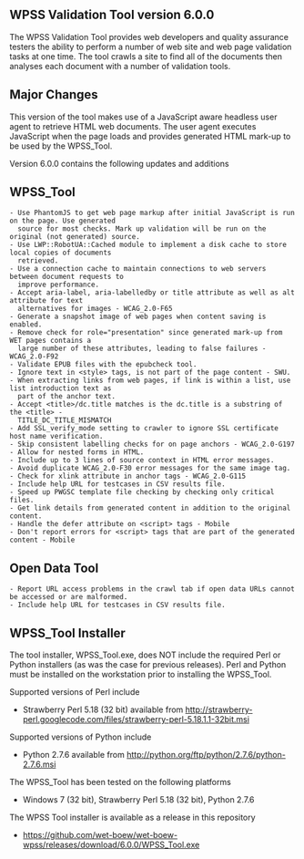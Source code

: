 WPSS Validation Tool version 6.0.0
-----------------------------------

The WPSS Validation Tool provides web developers and quality assurance testers the ability to perform a number of web site and web page validation tasks at one time. The tool crawls a site to find all of the documents then analyses each document with a number of validation tools.

Major Changes
----------------------
This version of the tool makes use of a JavaScript aware headless user agent to retrieve HTML web documents.  The user agent executes JavaScript when the page loads and provides generated HTML mark-up to be used by the WPSS_Tool.

Version 6.0.0 contains the following updates and additions

WPSS_Tool
---------

    - Use PhantomJS to get web page markup after initial JavaScript is run on the page. Use generated 
      source for most checks. Mark up validation will be run on the original (not generated) source.
    - Use LWP::RobotUA::Cached module to implement a disk cache to store local copies of documents 
      retrieved.
    - Use a connection cache to maintain connections to web servers between document requests to 
      improve performance.
    - Accept aria-label, aria-labelledby or title attribute as well as alt attribute for text 
      alternatives for images - WCAG_2.0-F65
    - Generate a snapshot image of web pages when content saving is enabled.
    - Remove check for role="presentation" since generated mark-up from WET pages contains a 
      large number of these attributes, leading to false failures - WCAG_2.0-F92
    - Validate EPUB files with the epubcheck tool.
    - Ignore text in <style> tags, is not part of the page content - SWU.
    - When extracting links from web pages, if link is within a list, use list introduction text as 
      part of the anchor text.
    - Accept <title>/dc.title matches is the dc.title is a substring of the <title> - 
      TITLE_DC_TITLE_MISMATCH
    - Add SSL_verify_mode setting to crawler to ignore SSL certificate host name verification.
    - Skip consistent labelling checks for on page anchors - WCAG_2.0-G197
    - Allow for nested forms in HTML.
    - Include up to 3 lines of source context in HTML error messages.
    - Avoid duplicate WCAG_2.0-F30 error messages for the same image tag.
    - Check for xlink attribute in anchor tags - WCAG_2.0-G115
    - Include help URL for testcases in CSV results file.
    - Speed up PWGSC template file checking by checking only critical files.
    - Get link details from generated content in addition to the original content.
    - Handle the defer attribute on <script> tags - Mobile
    - Don't report errors for <script> tags that are part of the generated content - Mobile


Open Data Tool
--------------

    - Report URL access problems in the crawl tab if open data URLs cannot be accessed or are malformed.
    - Include help URL for testcases in CSV results file.


WPSS_Tool Installer
---------------------

The tool installer, WPSS_Tool.exe, does NOT include the required Perl or Python installers (as was the case for previous releases).  Perl and Python must be installed on the workstation prior to installing the WPSS_Tool.

Supported versions of Perl include
- Strawberry Perl 5.18 (32 bit) available from http://strawberry-perl.googlecode.com/files/strawberry-perl-5.18.1.1-32bit.msi

Supported versions of Python include
- Python 2.7.6 available from http://python.org/ftp/python/2.7.6/python-2.7.6.msi

The WPSS_Tool has been tested on the following platforms
- Windows 7 (32 bit), Strawberry Perl 5.18 (32 bit), Python 2.7.6

The WPSS Tool installer is available as a release in this repository
  - https://github.com/wet-boew/wet-boew-wpss/releases/download/6.0.0/WPSS_Tool.exe
